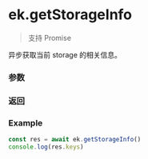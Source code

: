 # ek.getStorageInfo

> <Icon type="success" /> 支持 Promise

异步获取当前 storage 的相关信息。

### 参数

<Props options />

### 返回

<Results :data="results" />

### Example

```ts
const res = await ek.getStorageInfo()
console.log(res.keys)
```

<script setup>
const results = [
  {
    name: 'keys',
    type: 'string[]',
    desc: '当前 storage 中所有的 key'
  },
  {
    name: 'currentSize',
    type: 'number',
    desc: '当前占用的空间大小, 单位 KB'
  },
  {
    name: 'limitSize',
    type: 'number',
    desc: '限制的空间大小，单位 KB'
  },
]
</script>
